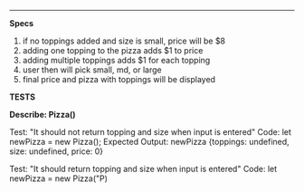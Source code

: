 ***********************************************************************************
**Specs**

1. if no toppings added and size is small, price will be $8
2. adding one topping to the pizza adds $1 to price
3. adding multiple toppings adds $1 for each topping
4. user then will pick small, md, or large
5. final price and pizza with toppings will be displayed


**TESTS**

**Describe: Pizza()**

Test: "It should not return topping and size when input is entered"
Code: let newPizza = new Pizza();
Expected Output: newPizza {toppings: undefined, size: undefined, price: 0}

Test: "It should return topping and size when input is entered"
Code: let newPizza = new Pizza("P)

















<!-- **Describe: addTopping()**

Test: "It should add a topping to Pizza object toppings if it hasn't been added and will return true"
Code: let newPizza = new Pizza;
addToppings("Pepperoni");
Expected Output: newPizza {toppings: "Pepperoni"}
                  true

Test: "It should not add a topping to Pizza object toppings if it has been added and will return false"
Code: let newPizza = new Pizza;
addToppings("Pepperoni");
addToppings("Pepperoni");
Expected Output: newPizza {toppings: {"Pepperoni"}, size: {}}
                  true
                  newPizza {toppings: {"Pepperoni"}, size: {}}
                  false

Test: "It should not add multiple toppings if they are entered"
Code: let newPizza = new Pizza;
addToppings("Pepperoni", "Olives");
Expected Output: newPizza {toppings: "Pepperoni", size: {}}



**Describe: removeTopping()**

Test: "It should remove a entered topping if it is already added and return true"
Code: let newPizza = new Pizza;
addToppings("Pepperoni", "Olives");
removeToppings("Pepperoni");
Expected Output: newPizza {toppings: "Olives", size: {}}

Test: "It should not remove a topping if it's not been added yet and return false"
Code: let newPizza = new Pizza;
addToppings("Pepperoni");
removeToppings("Olives");
Expected Output: false
                newPizza {toppings: "Pepperoni", size: {}}



**Describe: sizePrice()**

Test: "It should set price to 8 if small is chosen"
Code: let newPizza = new Pizza;
newPizza.sizePrice("small") -->

<!-- **Describe: addSize()**

Test: "It should add a size to Pizza object if it hasn't been added and will return true"
Code: let newPizza = new Pizza;
addSize("small");
Expected Output: newPizza {toppings: {}, size: {"small"}}
                  true

Test: "It should not add a size to Pizza object toppings if it has been added and will return false"
Code: let newPizza = new Pizza;
addToppings("Medium");
addToppings("Medium");
Expected Output: newPizza {toppings: {}, size: {"Medium"}}
                  true
                  newPizza {toppings: {}, size: {"Medium"}}
                  false

Test: "It should replace the size that has been displayed if the size is switched"
Code let newPizza = new Pizza;
addSize("Small");
addSize("Medium");
Expected Output: newPizza {toppings: {}, size: {"Medium"}} -->



<!-- **Describe: removeSize()**

Test: "It should remove entered size if it is already added and return true"
Code: let -->



<!-- **Describe: Topping(topping)**

Test: "It should return a string with input"
Code: let newTopping = new Topping("pepperoni");
Expected Output: newTopping("pepperoni") -->